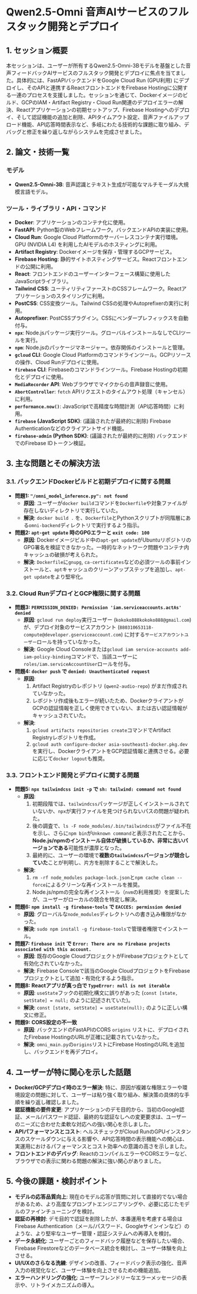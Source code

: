 # Qwen2.5-Omni 音声AIサービスのフルスタック開発とデプロイ

## 1. セッション概要

本セッションは、ユーザーが所有するQwen2.5-Omni-3Bモデルを基盤とした音声フィードバックAIサービスのフルスタック開発とデプロイに焦点を当てました。具体的には、FastAPIバックエンドをGoogle Cloud Run (GPU利用) にデプロイし、そのAPIと連携するReactフロントエンドをFirebase Hostingに公開する一連のプロセスを支援しました。セッションを通じて、Dockerイメージのビルド、GCPのIAM・Artifact Registry・Cloud Run関連のデプロイエラーの解決、Reactアプリケーションの初期セットアップ、Firebase Hostingへのデプロイ、そして認証機能の追加と削除、APIタイムアウト設定、音声ファイルアップロード機能、API応答時間表示など、多岐にわたる技術的な課題に取り組み、デバッグと修正を繰り返しながらシステムを完成させました。

## 2. 論文・技術一覧

### モデル
- **Qwen2.5-Omni-3B**: 音声認識とテキスト生成が可能なマルチモーダル大規模言語モデル。

### ツール・ライブラリ・API・コマンド
- **Docker**: アプリケーションのコンテナ化に使用。
- **FastAPI**: Python製のWebフレームワーク。バックエンドAPIの実装に使用。
- **Cloud Run**: Google Cloud Platformのサーバーレスコンテナ実行環境。GPU (NVIDIA L4) を利用したAIモデルのホスティングに利用。
- **Artifact Registry**: Dockerイメージを保存・管理するGCPサービス。
- **Firebase Hosting**: 静的サイトホスティングサービス。Reactフロントエンドの公開に利用。
- **React**: フロントエンドのユーザーインターフェース構築に使用したJavaScriptライブラリ。
- **Tailwind CSS**: ユーティリティファーストのCSSフレームワーク。Reactアプリケーションのスタイリングに利用。
- **PostCSS**: CSS変換ツール。Tailwind CSSの処理やAutoprefixerの実行に利用。
- **Autoprefixer**: PostCSSプラグイン。CSSにベンダープレフィックスを自動付与。
- **`npx`**: Node.jsパッケージ実行ツール。グローバルインストールなしでCLIツールを実行。
- **`npm`**: Node.jsのパッケージマネージャー。依存関係のインストールと管理。
- **`gcloud` CLI**: Google Cloud Platformのコマンドラインツール。GCPリソースの操作、Cloud Runデプロイに使用。
- **`firebase` CLI**: Firebaseのコマンドラインツール。Firebase Hostingの初期化とデプロイに使用。
- **`MediaRecorder` API**: Webブラウザでマイクからの音声録音に使用。
- **`AbortController`**: `fetch` APIリクエストのタイムアウト処理（キャンセル）に利用。
- **`performance.now()`**: JavaScriptで高精度な時間計測（API応答時間）に利用。
- **`firebase` (JavaScript SDK)**: (議論されたが最終的に削除) Firebase Authenticationなどのクライアントサイド機能。
- **`firebase-admin` (Python SDK)**: (議論されたが最終的に削除) バックエンドでのFirebase IDトークン検証。

## 3. 主な問題とその解決方法

### 3.1. バックエンドDockerビルドと初期デプロイに関する問題
- **問題1: `"/omni_model_inference.py": not found`**
    - **原因**: ユーザーが`docker build`コマンドを`Dockerfile`や対象ファイルが存在しないディレクトリで実行していた。
    - **解決**: `docker build .` を、`Dockerfile`とPythonスクリプトが同階層にある`omni-backend`ディレクトリで実行するよう指示。
- **問題2: `apt-get update` 時のGPGエラーと `exit code: 100`**
    - **原因**: Dockerイメージビルド中の`apt-get update`がUbuntuリポジトリのGPG署名を検証できなかった。一時的なネットワーク問題やコンテナ内キャッシュの破損が考えられた。
    - **解決**: `Dockerfile`に`gnupg`, `ca-certificates`などの必須ツールの事前インストールと、`apt`キャッシュのクリーンアップステップを追加し、`apt-get update`をより堅牢化。

### 3.2. Cloud RunデプロイとGCP権限に関する問題
- **問題3: `PERMISSION_DENIED: Permission 'iam.serviceaccounts.actAs' denied`**
    - **原因**: `gcloud run deploy`実行ユーザー (`kokoko888kokoko888@gmail.com`) が、デプロイ対象のサービスアカウント (`880310653118-compute@developer.gserviceaccount.com`) に対する`サービスアカウントユーザー`ロールを持っていなかった。
    - **解決**: Google Cloud Consoleまたは`gcloud iam service-accounts add-iam-policy-binding`コマンドで、当該ユーザーに`roles/iam.serviceAccountUser`ロールを付与。
- **問題4: `docker push` で `denied: Unauthenticated request`**
    - **原因**:
        1.  Artifact Registryのレポジトリ (`qwen2-audio-repo`) がまだ作成されていなかった。
        2.  レポジトリ作成後もエラーが続いたため、DockerクライアントがGCPの認証情報を正しく使用できていない、または古い認証情報がキャッシュされていた。
    - **解決**:
        1.  `gcloud artifacts repositories create`コマンドでArtifact Registryレポジトリを作成。
        2.  `gcloud auth configure-docker asia-southeast1-docker.pkg.dev`を実行し、DockerクライアントをGCP認証情報と連携させる。必要に応じて`docker logout`も推奨。

### 3.3. フロントエンド開発とデプロイに関する問題
- **問題5: `npx tailwindcss init -p` で `sh: tailwind: command not found`**
    - **原因**:
        1.  初期段階では、`tailwindcss`パッケージが正しくインストールされていないか、`npx`が実行ファイルを見つけられないパスの問題が疑われた。
        2.  後の調査で、`ls -F node_modules/.bin/tailwindcss`がファイル不在を示し、さらに`npm bin`が`Unknown command`と表示されたことから、**Node.js/npmのインストール自体が破損しているか、非常に古いバージョンである**可能性が濃厚となった。
        3.  最終的に、ユーザーの環境で**複数の`tailwindcss`バージョンが競合していた**ことが判明し、片方を削除することで解決した。
    - **解決**:
        1.  `rm -rf node_modules package-lock.json`と`npm cache clean --force`によるクリーンな再インストールを推奨。
        2.  Node.js/npmの完全な再インストール（`nvm`の利用推奨）を提案したが、ユーザーがローカルの競合を特定し解決。
- **問題6: `npm install -g firebase-tools` で `EACCES: permission denied`**
    - **原因**: グローバルな`node_modules`ディレクトリへの書き込み権限がなかった。
    - **解決**: `sudo npm install -g firebase-tools`で管理者権限でインストール。
- **問題7: `firebase init` で `Error: There are no Firebase projects associated with this account.`**
    - **原因**: 既存のGoogle CloudプロジェクトがFirebaseプロジェクトとして有効化されていなかった。
    - **解決**: Firebase Consoleで該当のGoogle CloudプロジェクトをFirebaseプロジェクトとして追加・有効化するよう指示。
- **問題8: Reactアプリが真っ白で `TypeError: null is not iterable`**
    - **原因**: `useState`フックの初期化構文に誤りがあった (`const [state, setState] = null;` のように記述されていた)。
    - **解決**: `const [state, setState] = useState(null);` のように正しい構文に修正。
- **問題9: CORS設定の不一致**
    - **原因**: バックエンドのFastAPIのCORS `origins` リストに、デプロイされたFirebase HostingのURLが正確に記載されていなかった。
    - **解決**: `omni_main.py`の`origins`リストにFirebase HostingのURLを追加し、バックエンドを再デプロイ。

## 4. ユーザーが特に関心を示した話題

- **Docker/GCPデプロイ時のエラー解決**: 特に、原因が複雑な権限エラーや環境設定の問題に対して、ユーザーは粘り強く取り組み、解決策の具体的な手順を繰り返し確認しました。
- **認証機能の要件変更**: アプリケーションのデモ目的から、当初のGoogle認証、メール/パスワード認証、最終的な認証なしへの変更要求は、ユーザーのニーズに合わせた柔軟な対応への強い関心を示しました。
- **APIパフォーマンスとコスト**: ヘルスチェックがCloud RunのGPUインスタンスのスケールダウンに与える影響や、API応答時間の表示機能への関心は、実運用におけるパフォーマンスとコスト効率への意識の高さを示しました。
- **フロントエンドのデバッグ**: ReactのコンパイルエラーやCORSエラーなど、ブラウザでの表示に関わる問題の解決に強い関心がありました。

## 5. 今後の課題・検討ポイント

- **モデルの応答品質向上**: 現在のモデル応答が質問に対して直接的でない場合があるため、より高度なプロンプトエンジニアリングや、必要に応じたモデルのファインチューニングを検討。
- **認証の再検討**: デモ目的で認証を削除したが、本番運用を考慮する場合はFirebase Authentication（メール/パスワード、Googleサインインなど）のような、より堅牢なユーザー管理・認証システムへの再導入を検討。
- **データ永続化**: ユーザーごとのフィードバック履歴などを保存したい場合、Firebase Firestoreなどのデータベース統合を検討し、ユーザー体験を向上させる。
- **UI/UXのさらなる洗練**: デザインの改善、フィードバック表示の強化、音声入力の視覚化など、ユーザー体験を向上させるための機能追加。
- **エラーハンドリングの強化**: ユーザーフレンドリーなエラーメッセージの表示や、リトライメカニズムの導入。

